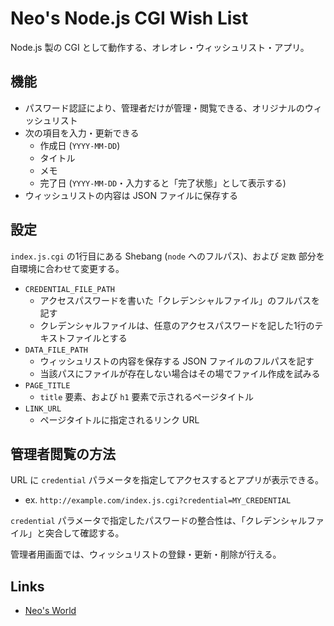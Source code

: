 # Neo's Node.js CGI Wish List

Node.js 製の CGI として動作する、オレオレ・ウィッシュリスト・アプリ。


## 機能

- パスワード認証により、管理者だけが管理・閲覧できる、オリジナルのウィッシュリスト
- 次の項目を入力・更新できる
    - 作成日 (`YYYY-MM-DD`)
    - タイトル
    - メモ
    - 完了日 (`YYYY-MM-DD`・入力すると「完了状態」として表示する)
- ウィッシュリストの内容は JSON ファイルに保存する


## 設定

`index.js.cgi` の1行目にある Shebang (`node` へのフルパス)、および `定数` 部分を自環境に合わせて変更する。

- `CREDENTIAL_FILE_PATH`
    - アクセスパスワードを書いた「クレデンシャルファイル」のフルパスを記す
    - クレデンシャルファイルは、任意のアクセスパスワードを記した1行のテキストファイルとする
- `DATA_FILE_PATH`
    - ウィッシュリストの内容を保存する JSON ファイルのフルパスを記す
    - 当該パスにファイルが存在しない場合はその場でファイル作成を試みる
- `PAGE_TITLE`
    - `title` 要素、および `h1` 要素で示されるページタイトル
- `LINK_URL`
    - ページタイトルに指定されるリンク URL


## 管理者閲覧の方法

URL に `credential` パラメータを指定してアクセスするとアプリが表示できる。

- ex. `http://example.com/index.js.cgi?credential=MY_CREDENTIAL`

`credential` パラメータで指定したパスワードの整合性は、「クレデンシャルファイル」と突合して確認する。

管理者用画面では、ウィッシュリストの登録・更新・削除が行える。


## Links

- [Neo's World](https://neos21.net/)
